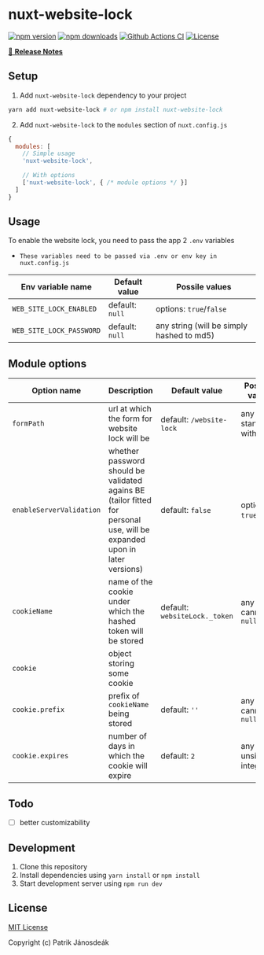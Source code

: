 # nuxt-website-lock

[![npm version][npm-version-src]][npm-version-href]
[![npm downloads][npm-downloads-src]][npm-downloads-href]
[![Github Actions CI][github-actions-ci-src]][github-actions-ci-href]
[![License][license-src]][license-href]

> 

[📖 **Release Notes**](./CHANGELOG.md)

## Setup

1. Add `nuxt-website-lock` dependency to your project

```bash
yarn add nuxt-website-lock # or npm install nuxt-website-lock
```

2. Add `nuxt-website-lock` to the `modules` section of `nuxt.config.js`

```js
{
  modules: [
    // Simple usage
    'nuxt-website-lock',

    // With options
    ['nuxt-website-lock', { /* module options */ }]
  ]
}
```

## Usage
To enable the website lock, you need to pass the app 2 `.env` variables

* `These variables need to be passed via .env or env key in nuxt.config.js`

| Env variable name      | Default value   | Possile values                            |
|------------------------|-----------------|-------------------------------------------|
| `WEB_SITE_LOCK_ENABLED` | default: `null` | options: `true`/`false`                   |
| `WEB_SITE_LOCK_PASSWORD` | default: `null` | any string (will be simply hashed to md5) |

## Module options
| Option name              | Description                                                                                                              | Default value                 | Possible values                |
|--------------------------|--------------------------------------------------------------------------------------------------------------------------|-------------------------------|--------------------------------|
| `formPath`               | url at which the form for website lock will be                                                                           | default: `/website-lock`      | any string starting with slash |
| `enableServerValidation` | whether password should be validated agains BE (tailor fitted for personal use, will be expanded upon in later versions) | default: `false`              | options: `true`/`false`        |
| `cookieName`             | name of the cookie under which the hashed token will be stored                                                           | default: `websiteLock._token` | any string, cannot be `null`   |
| `cookie`                 | object storing some cookie                                                                                               |                               |                                |
| `cookie.prefix`          | prefix of `cookieName` being stored                                                                                      | default: `''`                 | any string, cannot be `null`   |
| `cookie.expires`         | number of days in which the cookie will expire                                                                           | default: `2`                  | any unsigned integer           |

## Todo
- [ ] better customizability

## Development

1. Clone this repository
2. Install dependencies using `yarn install` or `npm install`
3. Start development server using `npm run dev`

## License

[MIT License](./LICENSE)

Copyright (c) Patrik Jánosdeák

<!-- Badges -->
[npm-version-src]: https://img.shields.io/npm/v/nuxt-website-lock/latest.svg
[npm-version-href]: https://npmjs.com/package/nuxt-website-lock

[npm-downloads-src]: https://img.shields.io/npm/dt/nuxt-website-lock.svg
[npm-downloads-href]: https://npmjs.com/package/nuxt-website-lock

[github-actions-ci-src]: https://github.com/truesteps/nuxt-website-lock/workflows/ci/badge.svg
[github-actions-ci-href]: https://github.com/truesteps/nuxt-website-lock/actions?query=workflow%3Aci

[license-src]: https://img.shields.io/npm/l/nuxt-website-lock.svg
[license-href]: https://npmjs.com/package/nuxt-website-lock
